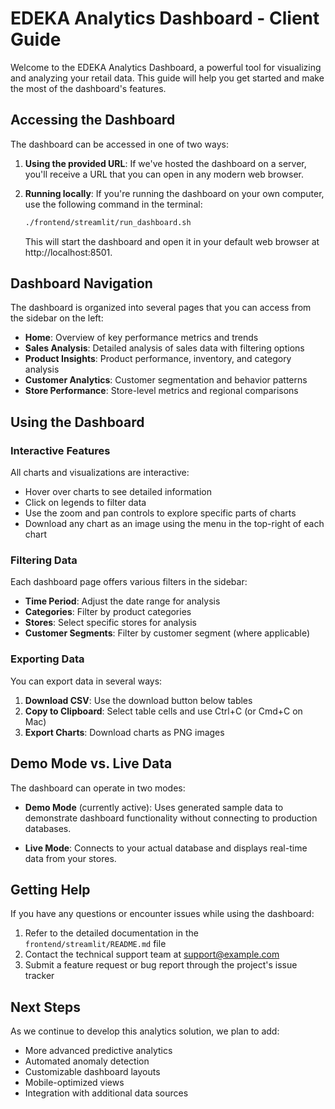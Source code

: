 # EDEKA Analytics Dashboard - Client Guide

Welcome to the EDEKA Analytics Dashboard, a powerful tool for visualizing and analyzing your retail data. This guide will help you get started and make the most of the dashboard's features.

## Accessing the Dashboard

The dashboard can be accessed in one of two ways:

1. **Using the provided URL**: If we've hosted the dashboard on a server, you'll receive a URL that you can open in any modern web browser.

2. **Running locally**: If you're running the dashboard on your own computer, use the following command in the terminal:
   ```bash
   ./frontend/streamlit/run_dashboard.sh
   ```
   This will start the dashboard and open it in your default web browser at http://localhost:8501.

## Dashboard Navigation

The dashboard is organized into several pages that you can access from the sidebar on the left:

- **Home**: Overview of key performance metrics and trends
- **Sales Analysis**: Detailed analysis of sales data with filtering options
- **Product Insights**: Product performance, inventory, and category analysis
- **Customer Analytics**: Customer segmentation and behavior patterns
- **Store Performance**: Store-level metrics and regional comparisons

## Using the Dashboard

### Interactive Features

All charts and visualizations are interactive:
- Hover over charts to see detailed information
- Click on legends to filter data
- Use the zoom and pan controls to explore specific parts of charts
- Download any chart as an image using the menu in the top-right of each chart

### Filtering Data

Each dashboard page offers various filters in the sidebar:
- **Time Period**: Adjust the date range for analysis
- **Categories**: Filter by product categories
- **Stores**: Select specific stores for analysis
- **Customer Segments**: Filter by customer segment (where applicable)

### Exporting Data

You can export data in several ways:
1. **Download CSV**: Use the download button below tables
2. **Copy to Clipboard**: Select table cells and use Ctrl+C (or Cmd+C on Mac)
3. **Export Charts**: Download charts as PNG images

## Demo Mode vs. Live Data

The dashboard can operate in two modes:

- **Demo Mode** (currently active): Uses generated sample data to demonstrate dashboard functionality without connecting to production databases.

- **Live Mode**: Connects to your actual database and displays real-time data from your stores.

## Getting Help

If you have any questions or encounter issues while using the dashboard:

1. Refer to the detailed documentation in the `frontend/streamlit/README.md` file
2. Contact the technical support team at [support@example.com](mailto:support@example.com)
3. Submit a feature request or bug report through the project's issue tracker

## Next Steps

As we continue to develop this analytics solution, we plan to add:
- More advanced predictive analytics
- Automated anomaly detection
- Customizable dashboard layouts
- Mobile-optimized views
- Integration with additional data sources
